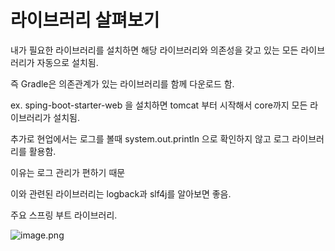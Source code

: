 # 라이브러리 살펴보기

내가 필요한 라이브러리를 설치하면 해당 라이브러리와 의존성을 갖고 있는 모든 라이브러리가 자동으로 설치됨.

즉 Gradle은 의존관계가 있는 라이브러리를 함께 다운로드 함. 

ex. sping-boot-starter-web 을 설치하면 tomcat 부터 시작해서 core까지 모든 라이브러리가 설치됨.

추가로 현업에서는 로그를 볼때 system.out.println 으로 확인하지 않고 로그 라이브러리를 활용함.

이유는 로그 관리가 편하기 때문 

이와 관련된 라이브러리는 logback과 slf4j를 알아보면 좋음.

주요 스프링 부트 라이브러리.

![image.png](attachment:e86b8b97-8285-449b-a9da-55f5d9f54b28:image.png)
